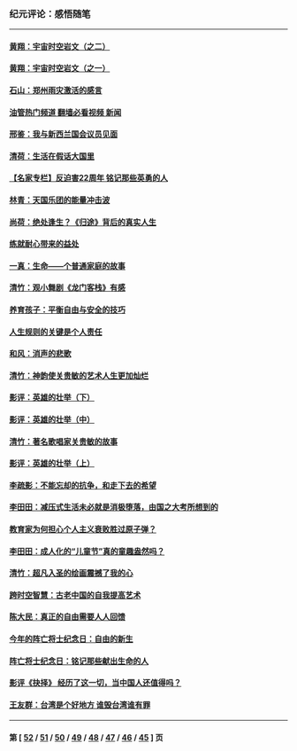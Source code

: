 ### 纪元评论：感悟随笔
---
#### [黄翔：宇宙时空岩文（之二）](../../pages/nsc1035/n13141116.md?08100330) 
#### [黄翔：宇宙时空岩文（之一）](../../pages/nsc1035/n13140355.md?08100330) 
#### [石山：郑州雨灾激活的感言](../../pages/nsc1035/n13135372.md?08100330) 
#### [油管热门频道 翻墙必看视频 新闻](ok?08100330)
#### [邢鉴：我与新西兰国会议员见面](../../pages/nsc1035/n13111626.md?08100330) 
#### [清荷：生活在假话大国里](../../pages/nsc1035/n13103916.md?08100330) 
#### [【名家专栏】反迫害22周年 铭记那些英勇的人](../../pages/nsc1035/n13102771.md?08100330) 
#### [林青：天国乐团的能量冲击波](../../pages/nsc1035/n13099634.md?08100330) 
#### [尚荷：绝处逢生？《归途》背后的真实人生](../../pages/nsc1035/n13099470.md?08100330) 
#### [练就耐心带来的益处](../../pages/nsc1035/n13081876.md?08100330) 
#### [一真：生命——个普通家庭的故事](../../pages/nsc1035/n13075782.md?08100330) 
#### [清竹：观小舞剧《龙门客栈》有感](../../pages/nsc1035/n13069850.md?08100330) 
#### [养育孩子：平衡自由与安全的技巧](../../pages/nsc1035/n13054510.md?08100330) 
#### [人生规则的关键是个人责任](../../pages/nsc1035/n13053252.md?08100330) 
#### [和风：消声的悲歌](../../pages/nsc1035/n13051994.md?08100330) 
#### [清竹：神韵使关贵敏的艺术人生更加灿烂](../../pages/nsc1035/n13038731.md?08100330) 
#### [影评：英雄的壮举（下）](../../pages/nsc1035/n13027438.md?08100330) 
#### [影评：英雄的壮举（中）](../../pages/nsc1035/n13027244.md?08100330) 
#### [清竹：著名歌唱家关贵敏的故事](../../pages/nsc1035/n13025435.md?08100330) 
#### [影评：英雄的壮举（上）](../../pages/nsc1035/n13024688.md?08100330) 
#### [李疏影：不能忘却的抗争，和走下去的希望](../../pages/nsc1035/n13022097.md?08100330) 
#### [李田田：减压式生活未必就是消极堕落，由国之大考所想到的](../../pages/nsc1035/n13017621.md?08100330) 
#### [教育家为何担心个人主义衰败胜过原子弹？](../../pages/nsc1035/n13002969.md?08100330) 
#### [李田田：成人化的“儿童节”真的童趣盎然吗？](../../pages/nsc1035/n13000386.md?08100330) 
#### [清竹：超凡入圣的绘画震撼了我的心](../../pages/nsc1035/n12993985.md?08100330) 
#### [跨时空智慧：古老中国的自我提高艺术](../../pages/nsc1035/n12988506.md?08100330) 
#### [陈大民：真正的自由需要人人回馈](../../pages/nsc1035/n12990148.md?08100330) 
#### [今年的阵亡将士纪念日：自由的新生](../../pages/nsc1035/n12989540.md?08100330) 
#### [阵亡将士纪念日：铭记那些献出生命的人](../../pages/nsc1035/n12985418.md?08100330) 
#### [影评《抉择》 经历了这一切，当中国人还值得吗？](../../pages/nsc1035/n12983029.md?08100330) 
#### [王友群：台湾是个好地方 谁毁台湾谁有罪](../../pages/nsc1035/n12977761.md?08100330) 

---
#### 第 [ [52](./52.md?08100330) / [51](./51.md?08100330) / [50](./50.md?08100330) / [49](./49.md?08100330) / [48](./48.md?08100330) / [47](./47.md?08100330) / [46](./46.md?08100330) / [45](./45.md?08100330) ] 页
